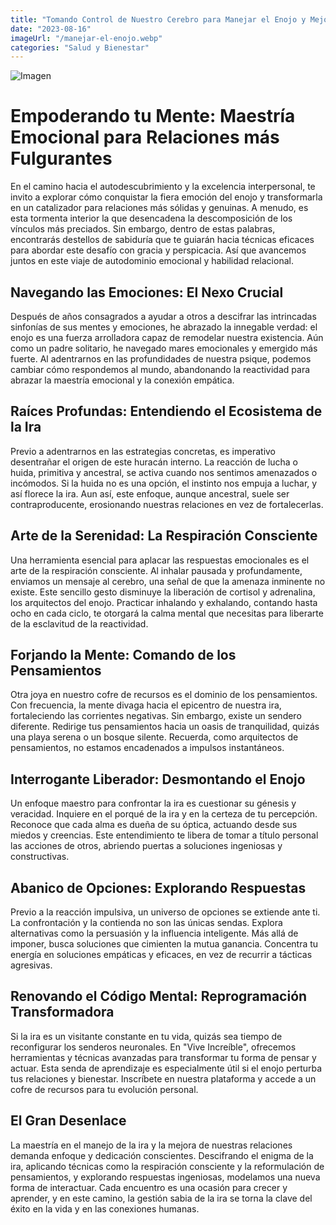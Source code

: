 ```yaml
---
title: "Tomando Control de Nuestro Cerebro para Manejar el Enojo y Mejorar las Relaciones"
date: "2023-08-16"
imageUrl: "/manejar-el-enojo.webp"
categories: "Salud y Bienestar"
---
```


![Imagen](/manejar-el-enojo.webp)

# Empoderando tu Mente: Maestría Emocional para Relaciones más Fulgurantes

En el camino hacia el autodescubrimiento y la excelencia interpersonal, te invito a explorar cómo conquistar la fiera emoción del enojo y transformarla en un catalizador para relaciones más sólidas y genuinas. A menudo, es esta tormenta interior la que desencadena la descomposición de los vínculos más preciados. Sin embargo, dentro de estas palabras, encontrarás destellos de sabiduría que te guiarán hacia técnicas eficaces para abordar este desafío con gracia y perspicacia. Así que avancemos juntos en este viaje de autodominio emocional y habilidad relacional.

## Navegando las Emociones: El Nexo Crucial

Después de años consagrados a ayudar a otros a descifrar las intrincadas sinfonías de sus mentes y emociones, he abrazado la innegable verdad: el enojo es una fuerza arrolladora capaz de remodelar nuestra existencia. Aún como un padre solitario, he navegado mares emocionales y emergido más fuerte. Al adentrarnos en las profundidades de nuestra psique, podemos cambiar cómo respondemos al mundo, abandonando la reactividad para abrazar la maestría emocional y la conexión empática.

## Raíces Profundas: Entendiendo el Ecosistema de la Ira

Previo a adentrarnos en las estrategias concretas, es imperativo desentrañar el origen de este huracán interno. La reacción de lucha o huida, primitiva y ancestral, se activa cuando nos sentimos amenazados o incómodos. Si la huida no es una opción, el instinto nos empuja a luchar, y así florece la ira. Aun así, este enfoque, aunque ancestral, suele ser contraproducente, erosionando nuestras relaciones en vez de fortalecerlas.


## Arte de la Serenidad: La Respiración Consciente

Una herramienta esencial para aplacar las respuestas emocionales es el arte de la respiración consciente. Al inhalar pausada y profundamente, enviamos un mensaje al cerebro, una señal de que la amenaza inminente no existe. Este sencillo gesto disminuye la liberación de cortisol y adrenalina, los arquitectos del enojo. Practicar inhalando y exhalando, contando hasta ocho en cada ciclo, te otorgará la calma mental que necesitas para liberarte de la esclavitud de la reactividad.

## Forjando la Mente: Comando de los Pensamientos

Otra joya en nuestro cofre de recursos es el dominio de los pensamientos. Con frecuencia, la mente divaga hacia el epicentro de nuestra ira, fortaleciendo las corrientes negativas. Sin embargo, existe un sendero diferente. Redirige tus pensamientos hacia un oasis de tranquilidad, quizás una playa serena o un bosque silente. Recuerda, como arquitectos de pensamientos, no estamos encadenados a impulsos instantáneos.

## Interrogante Liberador: Desmontando el Enojo

Un enfoque maestro para confrontar la ira es cuestionar su génesis y veracidad. Inquiere en el porqué de la ira y en la certeza de tu percepción. Reconoce que cada alma es dueña de su óptica, actuando desde sus miedos y creencias. Este entendimiento te libera de tomar a título personal las acciones de otros, abriendo puertas a soluciones ingeniosas y constructivas.

## Abanico de Opciones: Explorando Respuestas

Previo a la reacción impulsiva, un universo de opciones se extiende ante ti. La confrontación y la contienda no son las únicas sendas. Explora alternativas como la persuasión y la influencia inteligente. Más allá de imponer, busca soluciones que cimienten la mutua ganancia. Concentra tu energía en soluciones empáticas y eficaces, en vez de recurrir a tácticas agresivas.

## Renovando el Código Mental: Reprogramación Transformadora

Si la ira es un visitante constante en tu vida, quizás sea tiempo de reconfigurar los senderos neuronales. En "Vive Increíble", ofrecemos herramientas y técnicas avanzadas para transformar tu forma de pensar y actuar. Esta senda de aprendizaje es especialmente útil si el enojo perturba tus relaciones y bienestar. Inscríbete en nuestra plataforma y accede a un cofre de recursos para tu evolución personal.

## El Gran Desenlace

La maestría en el manejo de la ira y la mejora de nuestras relaciones demanda enfoque y dedicación conscientes. Descifrando el enigma de la ira, aplicando técnicas como la respiración consciente y la reformulación de pensamientos, y explorando respuestas ingeniosas, modelamos una nueva forma de interactuar. Cada encuentro es una ocasión para crecer y aprender, y en este camino, la gestión sabia de la ira se torna la clave del éxito en la vida y en las conexiones humanas.
